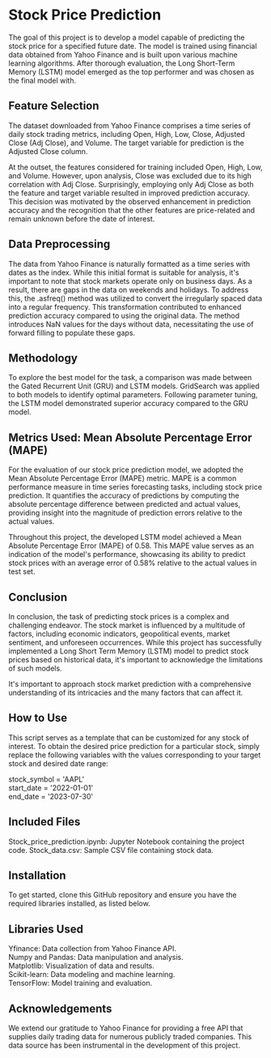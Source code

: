 # Stock Price Prediction
The goal of this project is to develop a model capable of predicting the stock price for a specified future date. The model is trained using financial data obtained from Yahoo Finance and is built upon various machine learning algorithms. After thorough evaluation, the Long Short-Term Memory (LSTM) model emerged as the top performer and was chosen as the final model with.

## Feature Selection
The dataset downloaded from Yahoo Finance comprises a time series of daily stock trading metrics, including Open, High, Low, Close, Adjusted Close (Adj Close), and Volume. The target variable for prediction is the Adjusted Close column.

At the outset, the features considered for training included Open, High, Low, and Volume. However, upon analysis, Close was excluded due to its high correlation with Adj Close. Surprisingly, employing only Adj Close as both the feature and target variable resulted in improved prediction accuracy. This decision was motivated by the observed enhancement in prediction accuracy and the recognition that the other features are price-related and remain unknown before the date of interest.

## Data Preprocessing
The data from Yahoo Finance is naturally formatted as a time series with dates as the index. While this initial format is suitable for analysis, it's important to note that stock markets operate only on business days. As a result, there are gaps in the data on weekends and holidays. To address this, the .asfreq() method was utilized to convert the irregularly spaced data into a regular frequency. This transformation contributed to enhanced prediction accuracy compared to using the original data. The method introduces NaN values for the days without data, necessitating the use of forward filling to populate these gaps.

## Methodology
To explore the best model for the task, a comparison was made between the Gated Recurrent Unit (GRU) and LSTM models. GridSearch was applied to both models to identify optimal parameters. Following parameter tuning, the LSTM model demonstrated superior accuracy compared to the GRU model.

## Metrics Used: Mean Absolute Percentage Error (MAPE)
For the evaluation of our stock price prediction model, we adopted the Mean Absolute Percentage Error (MAPE) metric. MAPE is a common performance measure in time series forecasting tasks, including stock price prediction. It quantifies the accuracy of predictions by computing the absolute percentage difference between predicted and actual values, providing insight into the magnitude of prediction errors relative to the actual values.

Throughout this project, the developed LSTM model achieved a Mean Absolute Percentage Error (MAPE) of 0.58. This MAPE value serves as an indication of the model's performance, showcasing its ability to predict stock prices with an average error of 0.58% relative to the actual values in test set.

## Conclusion
In conclusion, the task of predicting stock prices is a complex and challenging endeavor. The stock market is influenced by a multitude of factors, including economic indicators, geopolitical events, market sentiment, and unforeseen occurrences. While this project has successfully implemented a Long Short Term Memory (LSTM) model to predict stock prices based on historical data, it's important to acknowledge the limitations of such models.

It's important to approach stock market prediction with a comprehensive understanding of its intricacies and the many factors that can affect it.

## How to Use
This script serves as a template that can be customized for any stock of interest. To obtain the desired price prediction for a particular stock, simply replace the following variables with the values corresponding to your target stock and desired date range:

stock_symbol = 'AAPL'<br>
start_date = '2022-01-01'<br>
end_date = '2023-07-30'<br>

## Included Files
Stock_price_prediction.ipynb: Jupyter Notebook containing the project code.
Stock_data.csv: Sample CSV file containing stock data.

## Installation
To get started, clone this GitHub repository and ensure you have the required libraries installed, as listed below.

## Libraries Used
Yfinance: Data collection from Yahoo Finance API.<br>
Numpy and Pandas: Data manipulation and analysis.<br>
Matplotlib: Visualization of data and results.<br>
Scikit-learn: Data modeling and machine learning.<br>
TensorFlow: Model training and evaluation.<br>

## Acknowledgements
We extend our gratitude to Yahoo Finance for providing a free API that supplies daily trading data for numerous publicly traded companies. This data source has been instrumental in the development of this project.
